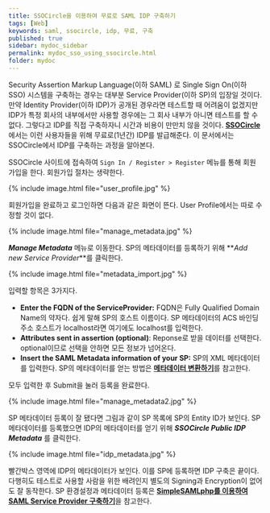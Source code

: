 ```yaml
---
title: SSOCircle을 이용하여 무료로 SAML IDP 구축하기
tags: [Web]
keywords: saml, ssocircle, idp, 무료, 구축
published: true
sidebar: mydoc_sidebar
permalink: mydoc_sso_using_ssocircle.html
folder: mydoc
---
```


Security Assertion Markup Language(이하 SAML) 로 Single Sign On(이하 SSO) 시스템을 구축하는 경우는 대부분 Service Provider(이하 SP)의 입장일 것이다. 만약 Identity Provider(이하 IDP)가 공개된 경우라면 테스트할 때 어려움이 없겠지만 IDP가 특정 회사의 내부에서만 사용할 경우에는 그 회사 내부가 아니면 테스트를 할 수 없다. 그렇다고 IDP를 직접 구축하자니 시간과 비용이 만만치 않을 것이다. [**SSOCircle**](https://www.ssocircle.com)에서는 이런 사용자들을 위해 무료로(1년간) IDP를 발급해준다. 이 문서에서는 SSOCircle에서 IDP를 구축하는 과정을 알아본다.

SSOCircle 사이트에 접속하여 `Sign In / Register > Register` 메뉴를 통해 회원가입을 한다. 회원가입 절차는 생략한다.

{% include image.html file="user_profile.jpg" %}

회원가입을 완료하고 로그인하면 다음과 같은 화면이 뜬다. User Profile에서는 따로 수정할 것이 없다.

{% include image.html file="manage_metadata.jpg" %}

**_Manage Metadata_** 메뉴로 이동한다. SP의 메타데이터를 등록하기 위해 **_Add new Service Provider_**를 클릭한다.

{% include image.html file="metadata_import.jpg" %}

입력할 항목은 3가지다.

* **Enter the FQDN of the ServiceProvider:** FQDN은 Fully Qualified Domain Name의 약자다. 쉽게 말해 SP의 호스트 이름이다. SP 메타데이터의 ACS 바인딩 주소 호스트가 localhost라면 여기에도 localhost를 입력한다.
* **Attributes sent in assertion (optional)**: Reponse로 받을 데이터를 선택한다. optional이므로 선택을 안하면 모든 정보가 넘어온다.
* **Insert the SAML Metadata information of your SP:** SP의 XML 메타데이터를 입력한다. SP의 메타데이터를 얻는 방법은 [**메타데이터 변환하기**](mydoc_converting_metadata)를 참고한다.

모두 입력한 후 Submit을 눌러 등록을 완료한다.

{% include image.html file="manage_metadata2.jpg" %}

SP 메타데이터 등록이 잘 됐다면 그림과 같이 SP 목록에 SP의 Entity ID가 보인다. SP 메타데이터를 등록했으면 IDP의 메타데이터를 얻기 위해 **_SSOCircle Public IDP Metadata_** 를 클릭한다. 

{% include image.html file="idp_metadata.jpg" %}

빨간박스 영역에 IDP의 메타데이터가 보인다. 이를 SP에 등록하면 IDP 구축은 끝이다. 다행히도 테스트로 사용할 사람을 위한 배려인지 별도의 Signing과 Encryption이 없어도 잘 동작한다. SP 환경설정과 메타데이터 등록은 [**SimpleSAMLphp를 이용하여 SAML Service Provider 구축하기**](mydoc_simple_saml)을 참고한다.
